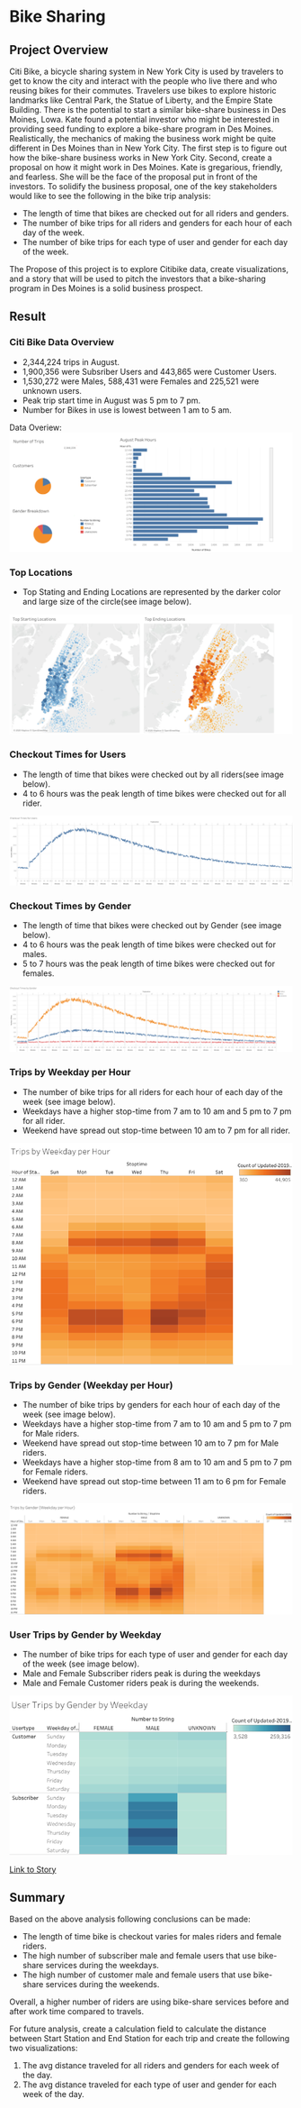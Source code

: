 # Bike Sharing 

## Project Overview 
Citi Bike, a bicycle sharing system in New York City is used by travelers to get to know the city and interact with the people who live there and who reusing bikes for their commutes. Travelers use bikes to explore historic landmarks like Central Park, the Statue of Liberty, and the Empire State Building.  There is the potential to start a similar bike-share business in Des Moines, Lowa. Kate found a potential investor who might be interested in providing seed funding to explore a bike-share program in Des Moines. Realistically, the mechanics of making the business work might be quite different in Des Moines than in New York City. The first step is to figure out how the bike-share business works in New York City.
Second, create a proposal on how it might work in Des Moines.  Kate is gregarious, friendly, and fearless. She will be the face of the proposal put in front of the investors. To solidify the business proposal, one of the key stakeholders would like to see the following in the bike trip analysis:
- The length of time that bikes are checked out for all riders and genders.
- The number of bike trips for all riders and genders for each hour of each day of the week.
- The number of bike trips for each type of user and gender for each day of the week.

The Propose of this project is to explore Citibike data, create visualizations, and a story that will be used to pitch the investors that a bike-sharing program in Des Moines is a solid business prospect. 

## Result
### Citi Bike Data Overview
- 2,344,224 trips in August.
- 1,900,356 were Subsriber Users and 443,865 were Customer Users. 
- 1,530,272 were Males, 588,431 were Females and 225,521 were unknown users. 
- Peak trip start time in August was 5 pm to 7 pm. 
- Number for Bikes in use is lowest between 1 am to 5 am.

Data Overiew:
![Data Overview](./Resources/Data_Overview.png)

### Top Locations
- Top Stating and Ending Locations are represented by the darker color and large size of the circle(see image below).

![Locations](./Resources/Locations.png)

### Checkout Times for Users
- The length of time that bikes were checked out by all riders(see image below).
- 4 to 6 hours was the peak length of time bikes were checked out for all rider.

![Checkout_Times_for_Users](./Resources/Checkout_Times_for_Users.png)

### Checkout Times by Gender
- The length of time that bikes were checked out by Gender (see image below).
- 4 to 6 hours was the peak length of time bikes were checked out for males.
- 5 to 7 hours was the peak length of time bikes were checked out for females.

![Checkout_Times_by_Gender](./Resources/Checkout_Times_by_Gender.png)

### Trips by Weekday per Hour
- The number of bike trips for all riders for each hour of each day of the week (see image below).
- Weekdays have a higher stop-time from 7 am to 10 am and 5 pm to 7 pm for all rider. 
- Weekend have spread out stop-time between 10 am to 7 pm for all rider.

![Trips_by_Weekday_per_Hour](./Resources/Trips_by_Weekday_per_Hour.png)

### Trips by Gender (Weekday per Hour)
- The number of bike trips by genders for each hour of each day of the week (see image below).
- Weekdays have a higher stop-time from 7 am to 10 am and 5 pm to 7 pm for Male riders. 
- Weekend have spread out stop-time between 10 am to 7 pm for Male riders.
- Weekdays have a higher stop-time from 8 am to 10 am and 5 pm to 7 pm for Female riders. 
- Weekend have spread out stop-time between 11 am to 6 pm for Female riders.

![Trips_by_Gender_(Weekday_per_Hour)](./Resources/Trips_by_Gender_(Weekday_per_Hour).png)

### User Trips by Gender by Weekday
- The number of bike trips for each type of user and gender for each day of the week (see image below).
- Male and Female Subscriber riders peak is during the weekdays
- Male and Female Customer riders peak is during the weekends.

![User_Trips_by_Gender_by_Weekday](./Resources/User_Trips_by_Gender_by_Weekday.png)


[Link to Story](https://public.tableau.com/profile/jagpreet.bath#!/vizhome/NYC_Citi_Bike_Challenge/NYCCitiBikeStory?publish=yes)

## Summary 
Based on the above analysis following conclusions can be made: 
- The length of time bike is checkout varies for males riders and female riders. 
- The high number of subscriber male and female users that use bike-share services during the weekdays. 
- The high number of customer male and female users that use bike-share services during the weekends. 

Overall, a higher number of riders are using bike-share services before and after work time compared to travels. 

For future analysis, create a calculation field to calculate the distance between Start Station and End Station for each trip and create the following two visualizations:
1. The avg distance traveled for all riders and genders for each week of the day.
2. The avg distance traveled for each type of user and gender for each week of the day.